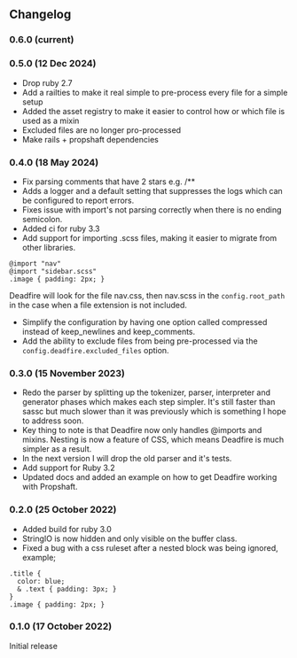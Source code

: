 ## Changelog
### 0.6.0 (current)

### 0.5.0 (12 Dec 2024)
- Drop ruby 2.7
- Add a railties to make it real simple to pre-process every file for a simple setup
- Added the asset registry to make it easier to control how or which file is used as a mixin
- Excluded files are no longer pro-processed
- Make rails + propshaft dependencies

### 0.4.0 (18 May 2024)
- Fix parsing comments that have 2 stars e.g. /**
- Adds a logger and a default setting that suppresses the logs which can be configured to report errors.
- Fixes issue with import's not parsing correctly when there is no ending semicolon.
- Added ci for ruby 3.3
- Add support for importing .scss files, making it easier to migrate from other libraries.
```
@import "nav"
@import "sidebar.scss"
.image { padding: 2px; }
```
Deadfire will look for the file nav.css, then nav.scss in the `config.root_path` in the case when a file extension is not included.

- Simplify the configuration by having one option called compressed instead of keep_newlines and keep_comments.
- Add the ability to exclude files from being pre-processed via the `config.deadfire.excluded_files` option.

### 0.3.0 (15 November 2023)

- Redo the parser by splitting up the tokenizer, parser, interpreter and generator phases which makes each step simpler. It's still faster than sassc but much slower than it was previously which is something I hope to address soon.
- Key thing to note is that Deadfire now only handles @imports and mixins. Nesting is now a feature of CSS, which means Deadfire is much simpler as a result.
- In the next version I will drop the old parser and it's tests.
- Add support for Ruby 3.2
- Updated docs and added an example on how to get Deadfire working with Propshaft.

### 0.2.0 (25 October 2022)

- Added build for ruby 3.0
- StringIO is now hidden and only visible on the buffer class.
- Fixed a bug with a css ruleset after a nested block was being ignored, example;
```
.title {
  color: blue;
  & .text { padding: 3px; }
}
.image { padding: 2px; }
```

### 0.1.0 (17 October 2022)

Initial release
